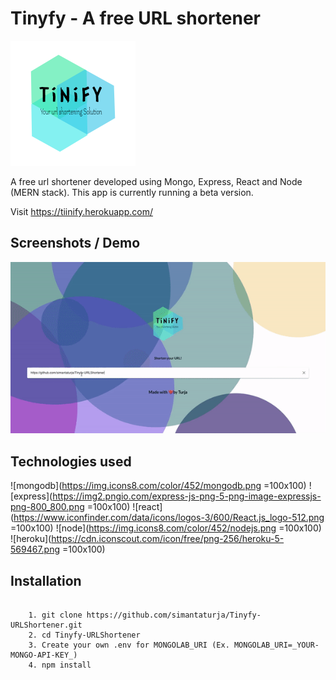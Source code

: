 # Tinyfy - A free URL shortener
![logo](./Screenshots/tinify.png)

A free url shortener developed using Mongo, Express, React and Node (MERN stack). This app is currently running a beta version.

Visit https://tiinify.herokuapp.com/


## Screenshots / Demo
![screenshot / demo of the app](./Screenshots/tinify-gif.gif)

## Technologies used
![mongodb](https://img.icons8.com/color/452/mongodb.png =100x100) 
![express](https://img2.pngio.com/express-js-png-5-png-image-expressjs-png-800_800.png =100x100)
![react](https://www.iconfinder.com/data/icons/logos-3/600/React.js_logo-512.png =100x100)
![node](https://img.icons8.com/color/452/nodejs.png =100x100)
![heroku](https://cdn.iconscout.com/icon/free/png-256/heroku-5-569467.png =100x100)

## Installation
```

    1. git clone https://github.com/simantaturja/Tinyfy-URLShortener.git
    2. cd Tinyfy-URLShortener
    3. Create your own .env for MONGOLAB_URI (Ex. MONGOLAB_URI=_YOUR-MONGO-API-KEY_)
    4. npm install

    
```